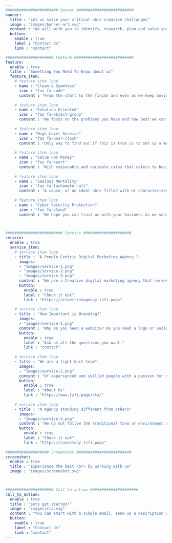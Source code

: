 ```yaml
---
####################### Banner #########################
banner:
  title : "Let us solve your critical <br> creative challanges"
  image : "images/banner-art.svg"
  content : "We will with you to identify, research, plan and solve your problems and keep it that way."
  button:
    enable : true
    label : "Contact Us"
    link : "contact"

##################### Feature ##########################
feature:
  enable : true
  title : "Something You Need To Know about us"
  feature_item:
    # feature item loop
    - name : "Clean & Seamless"
      icon : "fas fa-code"
      content : "From the start to the finish and even as we keep moving we strive to make a frictionless workspace."
      
    # feature item loop
    - name : "Solution Oriented"
      icon : "fas fa-object-group"
      content : "We focus on the problems you have and how best we can maintain a solution."
      
    # feature item loop
    - name : "High Level Service"
      icon : "fas fa-user-clock"
      content : "Only way to find out if this is true is to set up a meeting with us and find out."
      
    # feature item loop
    - name : "Value For Money"
      icon : "fas fa-heart"
      content : "With reasonable and variable rates that caters to businesses and individuals of all shapes and sizes."
      
    # feature item loop
    - name : "Zealous Mentality"
      icon : "fas fa-tachometer-alt"
      content : "A cause, or an ideal <br> filled with or characterized by zeal. <br> Having or displaying a passionate intensity."
      
    # feature item loop
    - name : "Cyber Security Protection"
      icon : "fas fa-cloud"
      content : "We hope you can trust us with your business as we secure and safeguard your data and respect you morally and legally."
      


######################### Service #####################
service:
  enable : true
  service_item:
    # service item loop
    - title : "A People Centric Digital Marketing Agency."
      images:
      - "images/service-1.png"
      - "images/service-2.png"
      - "images/service-3.png"
      content : "We are a Creative digital marketing agency that serves as a Medium between Ideas and Reality, we turn Digital works and translate them to reality, if you need a digital design and marketing agency in Antigua you come to us. If you need branding, marketing, search engine optimization, and a website you can contact us from anywhere in the world and inquire!"
      button:
        enable : true
        label : "Check it out"
        link : "https://silvertreeagency.tzfi.page"
        
    # service item loop
    - title : "How Important is Branding?"
      images:
      - "images/service-1.png"
      content : "Why Do you need a website? Do you need a logo or social media management? what is website hosting and what does it cost. What about Exhibition Graphic Design, Digital Marketing, and Videography? <br> <br> All of these questions only *matter* if you answer one question <br> On a scale of one to ten. <br> **What is *necessary*  for my business to succeed?** <br> <br> Once you answer that question for yourself you can:"
      button:
        enable : true
        label : "Ask us all the questions you want."
        link : "contact"
        
    # service item loop
    - title : "We are a tight knit team"
      images:
      - "images/service-2.png"
      content : "Of experienced and skilled people with a passion for solving problems with creative solutions, We dedicate considerable time towards researching both our client and their business and getting to know them personally, the people make a company and the branding reflects a companies values, mission as well as their products and service, find out more about who we are by visiting our:"
      button:
        enable : true
        label : "About Us"
        link : "https://www.tzfi.page/sta/"
        
    # service item loop
    - title : "A Agency standing different from others"
      images:
      - "images/service-3.png"
      content : "We do not follow the traditional tone or environment of other agencies as we like to express ourselves and our ideas and really let go with your creative vision, speak to one of our agents and you would be content in giving us creative control knowing we only do the best for you and your brand, no matter how big or small it may be for nothing more but a monetary fee."
      button:
        enable : true
        label : "Check it out"
        link : "https://casestudy.tzfi.page"
        
################### Screenshot ########################
screenshot:
  enable : true
  title : "Experience the best <br> by working with us"
  image : "images/screenshot.svg"

  

##################### Call to action #####################
call_to_action:
  enable : true
  title : "Lets get started!"
  image : "images/cta.svg"
  content : "You can start with a simple email, send us a description of your business and what problems you are facing that you believe we can help you with and include a link of your social media, website, and company details so we can do the research required to give you an informed opinion and move forward with our relationship! <br> <br> Just click the link below and"
  button:
    enable : true
    label : "Contact Us"
    link : "contact"
---
```

